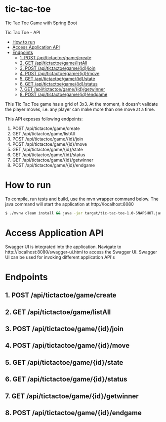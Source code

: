 # tic-tac-toe
Tic Tac Toe Game with Spring Boot

Tic Tac Toe - API

<!-- TOC depthFrom:1 depthTo:6 withLinks:1 updateOnSave:1 orderedList:0 -->

- [How to run](#how-to-run)
- [Access Application API](#access-application-api)
- [Endpoints](#endpoints)
	- [1. POST /api/tictactoe/game/create](#1-post-apitictactoegamecreate)
	- [2. GET /api/tictactoe/game/listAll](#2-get-apitictactoegamelistall)
	- [3. POST /api/tictactoe/game/{id}/join](#3-post-apitictactoegameidjoin)
	- [4. POST /api/tictactoe/game/{id}/move](#4-post-apitictactoegameidmove)
	- [5. GET /api/tictactoe/game/{id}/state](#5-get-apitictactoegameidstate)
	- [6. GET /api/tictactoe/game/{id}/status](#6-get-apitictactoegameidstatus)
	- [7. GET /api/tictactoe/game/{id}/getwinner](#7-get-apitictactoegameidgetwinner)
	- [8. POST /api/tictactoe/game/{id}/endgame](#8-post-apitictactoegameidendgame)

<!-- /TOC -->

This Tic Tac Toe game has a grid of 3x3. At the moment, it doesn't validate the player moves, i.e. any player can make more than one move at a time.

This API exposes following endpoints:

 1. POST /api/tictactoe/game/create
 2. GET /api/tictactoe/game/listAll
 3. POST /api/tictactoe/game/{id}/join
 4. POST /api/tictactoe/game/{id}/move
 5. GET /api/tictactoe/game/{id}/state
 6. GET /api/tictactoe/game/{id}/status
 7. GET /api/tictactoe/game/{id}/getwinner
 8. POST /api/tictactoe/game/{id}/endgame
 
# How to run
To compile, run tests and build, use the mvn wrapper command below. The java command will start the application at http://localhost:8080

```bash
$ ./mvnw clean install && java -jar target/tic-tac-toe-1.0-SNAPSHOT.jar
```

# Access Application API
Swagger UI is integrated into the application. Navigate to http://localhost:8080/swagger-ui.html to access the Swagger UI. Swagger UI can be used for invoking different application API's

# Endpoints

## 1. POST /api/tictactoe/game/create
## 2. GET /api/tictactoe/game/listAll
## 3. POST /api/tictactoe/game/{id}/join
## 4. POST /api/tictactoe/game/{id}/move
## 5. GET /api/tictactoe/game/{id}/state
## 6. GET /api/tictactoe/game/{id}/status
## 7. GET /api/tictactoe/game/{id}/getwinner
## 8. POST /api/tictactoe/game/{id}/endgame




